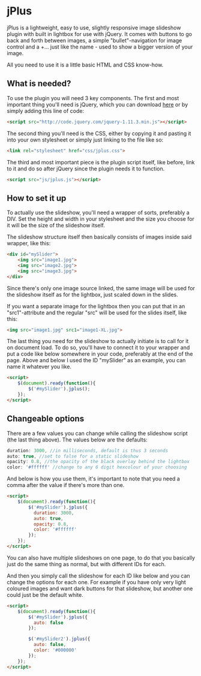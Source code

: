 jPlus
======

jPlus is a lightweight, easy to use, slightly responsive image slideshow plugin with built in lightbox for use with jQuery. It comes with buttons to go back and forth between images, a simple "bullet"-navigation for image control and a +... just like the name - used to show a bigger version of your image.

All you need to use it is a little basic HTML and CSS know-how.


What is needed?
------
To use the plugin you will need 3 key components. The first and most important thing you'll need is jQuery, which you can download [here](https://jquery.com/) or by simply adding this line of code:
```html
<script src="http://code.jquery.com/jquery-1.11.3.min.js"></script>
```

The second thing you'll need is the CSS, either by copying it and pasting it into your own stylesheet or simply just linking to the file like so:
```html
<link rel="stylesheet" href="css/jplus.css">
```

The third and most important piece is the plugin script itself, like before, link to it and do so after jQuery since the plugin needs it to function.
```html
<script src="js/jplus.js"></script>
```


How to set it up
------
To actually use the slideshow, you'll need a wrapper of sorts, preferably a DIV. Set the height and width in your stylesheet and the size you choose for it will be the size of the slideshow itself.

The slideshow structure itself then basically consists of images inside said wrapper, like this:
```html
<div id="mySlider">
	<img src="image1.jpg">
	<img src="image2.jpg">
	<img src="image3.jpg">
</div>
```

Since there's only one image source linked, the same image will be used for the slideshow itself as for the lightbox, just scaled down in the slides.

If you want a separate image for the lightbox then you can put that in an "src1"-attribute and the regular "src" will be used for the slides itself, like this:
```html
<img src="image1.jpg" src1="image1-XL.jpg">
```

The last thing you need for the slideshow to actually initiate is to call for it on document load. To do so, you'll have to connect it to your wrapper and put a code like below somewhere in your code, preferably at the end of the page. Above and below I used the ID "mySlider" as an example, you can name it whatever you like.

```html
<script>
	$(document).ready(function(){
		$('#mySlider').jplus();
	});
</script>
```


Changeable options
------
There are a few values you can change while calling the slideshow script (the last thing above).
The values below are the defaults:

```javascript
duration: 3000, //in milliseconds, default is thus 3 seconds
auto: true, //set to false for a static slideshow
opacity: 0.8, //the opacity of the black overlay behind the lightbox
color: '#ffffff' //change to any 6 digit hexcolour of your choosing
```

And below is how you use them, it's important to note that you need a comma after the value if there's more than one.

```html
<script>
	$(document).ready(function(){
		$('#mySlider').jplus({
		  duration: 3000,
		  auto: true,
		  opacity: 0.8,
		  color: '#ffffff'
		});
	});
</script>
```

You can also have multiple slideshows on one page, to do that you basically just do the same thing as normal, but with different IDs for each.

And then you simply call the slideshow for each ID like below and you can change the options for each one. For example if you have only very light coloured images and want dark buttons for that slideshow, but another one could just be the default white.

```html
<script>
	$(document).ready(function(){
		$('#mySlider').jplus({
		  auto: false
		});

		$('#mySlider2').jplus({
		  auto: false,
		  color: '#000000'
		});
	});
</script>
```
